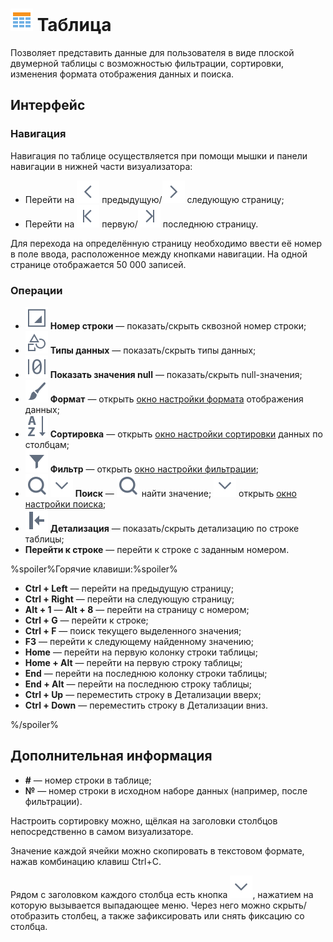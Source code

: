 # ![](../../images/icons/view_types/browse_default.svg) Таблица

Позволяет представить данные для пользователя в виде плоской двумерной таблицы с возможностью фильтрации, сортировки, изменения формата отображения данных и поиска.

## Интерфейс

### Навигация

Навигация по таблице осуществляется при помощи мышки и панели навигации в нижней части визуализатора:

* Перейти на ![](../../images/icons/toolbar-controls_18x18/toolbar-controls_18x18_prev_default.svg) предыдущую/![](../../images/icons/toolbar-controls_18x18/toolbar-controls_18x18_next_default.svg) следующую страницу;
* Перейти на ![](../../images/icons/toolbar-controls_18x18/toolbar-controls_18x18_first_default.svg) первую/![](../../images/icons/toolbar-controls_18x18/toolbar-controls_18x18_last_default.svg) последнюю страницу.

Для перехода на определённую страницу необходимо ввести её номер в поле ввода, расположенное между кнопками навигации.
На одной странице отображается 50 000 записей.

### Операции

* ![](../../images/icons/toolbar-controls_18x18/toolbar-controls_18x18_grid-row-no_default.svg) **Номер строки** — показать/скрыть сквозной номер строки;
* ![](../../images/icons/toolbar-controls_18x18/toolbar-controls_18x18_show-data-type_default.svg) **Типы данных** — показать/скрыть типы данных;
* ![](../../images/icons/toolbar-controls_18x18/toolbar-controls_18x18_null-count_default.svg) **Показать значения null** — показать/скрыть null-значения;
* ![](../../images/icons/toolbar-controls_18x18/toolbar-controls_18x18_format_default.svg) **Формат** — открыть [окно настройки формата](./format.md) отображения данных;
* ![](../../images/icons/toolbar-controls_18x18/toolbar-controls_18x18_sort-asc_default.svg) **Сортировка** — открыть [окно настройки сортировки](./sorting.md) данных по столбцам;
* ![](../../images/icons/toolbar-controls_18x18/toolbar-controls_18x18_filter_default.svg) **Фильтр** — открыть [окно настройки фильтрации](./filter.md);
* ![](../../images/icons/toolbar-controls_18x18/toolbar-controls_18x18_zoom_default.svg) ![](../../images/icons/toolbar-controls_18x18/toolbar-controls_18x18_down_default.svg) **Поиск** — ![](../../images/icons/toolbar-controls_18x18/toolbar-controls_18x18_zoom_default.svg) найти значение; ![](../../images/icons/toolbar-controls_18x18/toolbar-controls_18x18_down_default.svg) открыть [окно настройки поиска](./search.md);
* ![](../../images/icons/toolbar-controls_18x18/toolbar-controls_18x18_toggle-left-panel_default.svg) **Детализация** — показать/скрыть детализацию по строке таблицы;
* **Перейти к строке** — перейти к строке с заданным номером.

%spoiler%Горячие клавиши:%spoiler%

* **Ctrl + Left** — перейти на предыдущую страницу;
* **Ctrl + Right** — перейти на следующую страницу;
* **Alt + 1** — **Alt + 8** — перейти на страницу с номером;
* **Ctrl + G** — перейти к строке;
* **Ctrl + F** — поиск текущего выделенного значения;
* **F3** — перейти к следующему найденному значению;
* **Home** — перейти на первую колонку строки таблицы;
* **Home + Alt** — перейти на первую строку таблицы;
* **End** — перейти на последнюю колонку строки таблицы;
* **End + Alt** — перейти на последнюю строку таблицы;
* **Ctrl + Up** — переместить строку в Детализации вверх;
* **Ctrl + Down** — переместить строку в Детализации вниз.

%/spoiler%

## Дополнительная информация

* **#** — номер строки в таблице;
* **№** — номер строки в исходном наборе данных (например, после фильтрации).

Настроить сортировку можно, щёлкая на заголовки столбцов непосредственно в самом визуализаторе.

Значение каждой ячейки можно скопировать в текстовом формате, нажав комбинацию клавиш Ctrl+C.

Рядом с заголовком каждого столбца есть кнопка ![](../../images/icons/toolbar-controls_18x18/toolbar-controls_18x18_down_default.svg), нажатием на которую вызывается выпадающее меню. Через него можно скрыть/отобразить столбец, а также зафиксировать или снять фиксацию со столбца.
